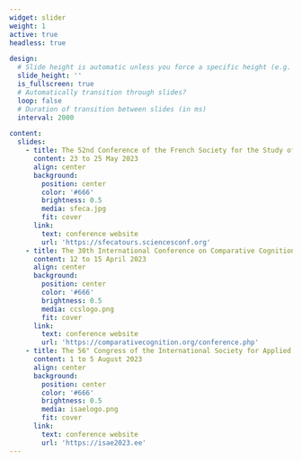 ```yaml
---
widget: slider
weight: 1
active: true
headless: true

design:
  # Slide height is automatic unless you force a specific height (e.g. '400px')
  slide_height: ''
  is_fullscreen: true
  # Automatically transition through slides?
  loop: false
  # Duration of transition between slides (in ms)
  interval: 2000

content:
  slides:
    - title: The 52nd Conference of the French Society for the Study of Animal Behavior
      content: 23 to 25 May 2023
      align: center
      background:
        position: center
        color: '#666'
        brightness: 0.5
        media: sfeca.jpg
        fit: cover
      link:
        text: conference website
        url: 'https://sfecatours.sciencesconf.org'
    - title: The 30th International Conference on Comparative Cognition
      content: 12 to 15 April 2023
      align: center
      background:
        position: center
        color: '#666'
        brightness: 0.5
        media: ccslogo.png
        fit: cover
      link:
        text: conference website
        url: 'https://comparativecognition.org/conference.php'
    - title: The 56" Congress of the International Society for Applied Ethology
      content: 1 to 5 August 2023
      align: center
      background:
        position: center
        color: '#666'
        brightness: 0.5
        media: isaelogo.png
        fit: cover
      link:
        text: conference website
        url: 'https://isae2023.ee'
---
```

